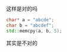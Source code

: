 这样是对的吗
```cpp
char* a = "abcde";
char b = "abcdef";
std::memcpy(a, b, 5);
```
其实是不对的
<!--stackedit_data:
eyJoaXN0b3J5IjpbLTIxMTg0MDYyNjZdfQ==
-->